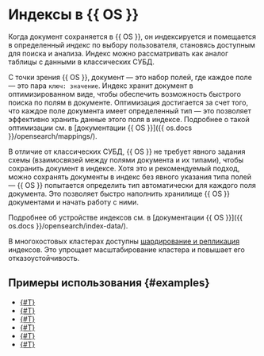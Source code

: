 # Индексы в {{ OS }}

Когда документ сохраняется в {{ OS }}, он индексируется и помещается в определенный _индекс_ по выбору пользователя, становясь доступным для поиска и анализа. Индекс можно рассматривать как аналог таблицы с данными в классических СУБД.

С точки зрения {{ OS }}, документ — это набор полей, где каждое поле — это пара `ключ: значение`. Индекс хранит документ в оптимизированном виде, чтобы обеспечить возможность быстрого поиска по полям в документе. Оптимизация достигается за счет того, что каждое поле документа имеет определенный тип — это позволяет эффективно хранить данные этого поля в индексе. Подробнее о такой оптимизации см. в [документации {{ OS }}]({{ os.docs }}/opensearch/mappings/).

В отличие от классических СУБД, {{ OS }} не требует явного задания схемы (взаимосвязей между полями документа и их типами), чтобы сохранить документ в индексе. Хотя это и рекомендуемый подход, можно сохранять документы в индекс без явного указания типа полей — {{ OS }} попытается определить тип автоматически для каждого поля документа. Это позволяет быстро наполнить хранилище {{ OS }} документами и начать работу с ними.

Подробнее об устройстве индексов см. в [документации {{ OS }}]({{ os.docs }}/opensearch/index-data/).

В многохостовых кластерах доступны [шардирование и репликация](scalability-and-resilience.md) индексов. Это упрощает масштабирование кластера и повышает его отказоустойчивость.

## Примеры использования {#examples}

* [{#T}](../tutorials/migration-from-mkf.md)
* [{#T}](../tutorials/migration-from-standalone.md)
* [{#T}](../tutorials/migration-to-opensearch.md)
* [{#T}](../tutorials/opensearch-index-policy.md)
* [{#T}](../tutorials/opensearch-to-clickhouse.md)
* [{#T}](../tutorials/opensearch-yandex-lemmer.md)
